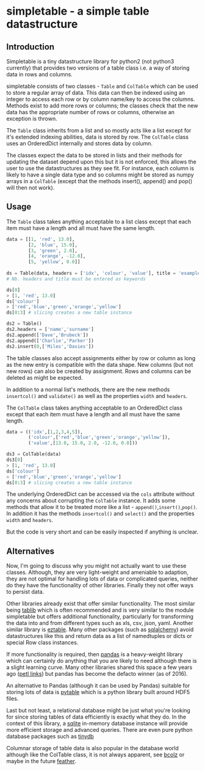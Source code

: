 simpletable - a simple table datastructure
==========================================

Introduction
------------

Simpletable is a tiny datastructure library for python2 (not python3 currently)
that provides two versions of a table class i.e. a way of storing data in rows
and columns.

simpletable consists of two classes - `Table` and `ColTable` which can be used to
store a regular array of data. This data can then be indexed using an integer to
access each row or by column name/key to access the columns. Methods exist to add
more rows or columns; the classes check that the new data has the appropriate
number of rows or columns, otherwise an exception is thrown.

The `Table` class inherits from a list and so mostly acts like a list except for
it's extended indexing abilities, data is stored by row. The `ColTable` class 
uses an OrderedDict internally and stores data by column. 

The classes expect the data to be stored in lists and their methods for updating 
the dataset depend upon this but it is not enforced, this allows the user to use 
the datastructures as they see fit. For instance, each column is likely to have 
a single data type and so columns might be stored as numpy arrays in a `ColTable`
(except that the methods insert(), append() and pop() will then not work).

Usage
-----

The `Table` class takes anything acceptable to a list class except that each
item must have a length and all must have the same length.

```python
data = [[1, 'red', 13.0],
        [2, 'blue', 15.0],
        [3, 'green', 2.0],
        [4, 'orange', -12.0],
        [5, 'yellow', 0.0]]
     
ds = Table(data, headers = ['idx', 'colour', 'value'], title = 'example')
# Nb. headers and title must be entered as keywords

ds[0]
> [1, 'red', 13.0]
ds['colour']
> ['red','blue','green','orange','yellow']
ds[0:3] # slicing creates a new table instance

ds2 = Table()
ds2.headers = ['name','surname']
ds2.append(['Dave','Brubeck'])
ds2.append(['Charlie','Parker'])
ds2.insert(0,['Miles','Davies'])
```

The table classes also accept assignments either by row or column as long as
the new entry is compatible with the data shape. New columns (but not new rows)
can also be created by assignment. Rows and columns can be deleted as might be
expected.

In addition to a normal list's methods, there are the new methods `insertcol()`
and `validate()` as well as the properties `width` and `headers`.

The `ColTable` class takes anything acceptable to an OrderedDict class
except that each item must have a length and all must have the same length.

```python
data = (('idx',[1,2,3,4,5]),
        ('colour',['red','blue','green','orange','yellow']),
        ('value',[13.0, 15.0, 2.0, -12.0, 0.0]))

ds3 = ColTable(data)
ds3[0]
> [1, 'red', 13.0]
ds['colour']
> ['red','blue','green','orange','yellow']
ds[0:3] # slicing creates a new table instance      
```

The underlying OrderedDict can be accessed via the `cols` attribute without
any concerns about corrupting the `ColTable` instance. It adds some methods
that allow it to be treated more like a list - `append()`,`insert()`,`pop()`.
In addition it has the methods `insertcol()` and `select()` and the properties
`width` and `headers`.

But the code is very short and can be easily inspected if anything is unclear.


Alternatives
------------

Now, I'm going to discuss why you might not actually want to use these classes. 
Although, they are very light-weight and ameniable to adaption, they are not
optimal for handling lots of data or complicated queries, neither do they have 
the functionality of other libraries. Finally they not offer ways to persist data.

Other libraries already exist that offer similar functionality. The most similar
being [tablib](https://github.com/kennethreitz/tablib) which is often recommended 
and is very similar to the module simpletable but offers additional functionality, 
particularly for transforming the data into and from different types such as xls, csv,
json, yaml. Another similar library is [eztable](http://pythonhosted.org/eztable). 
Many other packages (such as [sqlalchemy](http://www.sqlalchemy.org)) avoid 
 datastructures like this and return data as a list of namedtuples or dicts or 
special Row class instances.

If more functionality is required, then [pandas](http://pandas.pydata.org/) is a 
heavy-weight library which can certainly do anything that you are likely to need 
although there is a slight learning curve. Many other libraries shared this space 
a few years ago ([petl links](http://petl.readthedocs.io/en/latest/related_work.html))
but pandas has become the defacto winner (as of 2016). 

An alternative to Pandas (although it can be used by Pandas) suitable for storing
lots of data is [pytable](http://www.pytables.org) which is a python library built 
around HDF5 files.

Last but not least, a relational database might be just what you're looking for since
storing tables of data efficiently is exactly what they do. In the context of this
library, a [sqlite](https://docs.python.org/2/library/sqlite3.html) in-memory database
 instance will provide more efficient storage and advanced queries. There are even 
 pure python database packages such as [tinydb](https://pypi.python.org/pypi/tinydb)

Columnar storage of table data is also popular in the database world although like the
ColTable class, it is not always apparent, see [bcolz](http://bcolz.blosc.org) or 
maybe in the future [feather]( https://github.com/wesm/feather).
